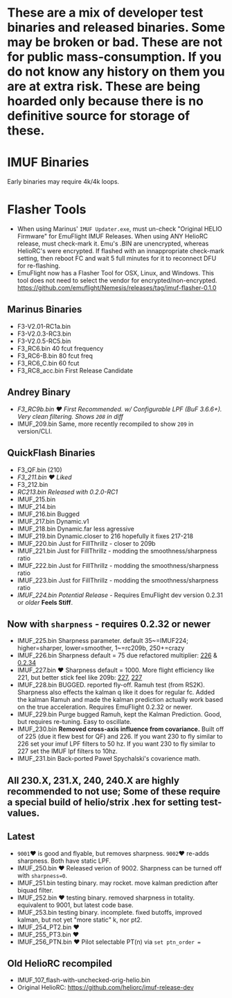 # These are a mix of developer test binaries and released binaries.  Some may be broken or bad.  These are not for public mass-consumption. If you do not know any history on them you are at extra risk.  These are being hoarded only because there is no definitive source for storage of these.

# IMUF Binaries
Early binaries may require 4k/4k loops.

# Flasher Tools
* When using Marinus' `IMUF Updater.exe`, must un-check "Original HELIO Firmware" for EmuFlight IMUF Releases.  When using ANY HelioRC release, must check-mark it.  Emu's .BIN are unencrypted, whereas HelioRC's were encrypted.  If flashed with an innappropriate check-mark setting, then reboot FC and wait 5 full minutes for it to reconnect DFU for re-flashing.
* EmuFlight now has a Flasher Tool for OSX, Linux, and Windows.  This tool does not need to select the vendor for encrypted/non-encrypted. https://github.com/emuflight/Nemesis/releases/tag/imuf-flasher-0.1.0

## Marinus Binaries
- F3-V2.01-RC1a.bin
- F3-V2.0.3-RC3.bin
- F3-V2.0.5-RC5.bin
- F3_RC6.bin 			40 fcut frequency
- F3_RC6-B.bin 		80 fcut freq
- F3_RC6_C.bin 		60 fcut
- F3_RC8_acc.bin		First Release Candidate

## Andrey Binary
- *_F3_RC9b.bin			❤️ First Recommended. w/ Configurable LPF (BuF 3.6.6+). Very clean filtering. Shows `208` in diff_*
- IMUF_209.bin    Same, more recently recompiled to show `209` in version/CLI.

## QuickFlash Binaries
- F3_QF.bin 			(210)
- *_F3_211.bin		❤️ Liked_*
- F3_212.bin
- *_RC213.bin 			Released with 0.2.0-RC1_*
- IMUF_215.bin
- IMUF_214.bin
- IMUF_216.bin		Bugged
- IMUF_217.bin		Dynamic.v1
- IMUF_218.bin		Dynamic.far less agressive
- IMUF_219.bin		Dynamic.closer to 216 hopefully it fixes 217-218
- IMUF_220.bin    Just for FillThrillz - closer to 209b
- IMUF_221.bin    Just for FillThrillz - modding the smoothness/sharpness ratio
- IMUF_222.bin    Just for FillThrillz - modding  the smoothness/sharpness ratio
- IMUF_223.bin		Just for FillThrillz - modding  the smoothness/sharpness ratio
- *_IMUF_224.bin		Potential Release_*  - Requires EmuFlight dev version 0.2.31 or *older* **Feels Stiff**.

## Now with `sharpness` - requires 0.2.32 or newer
- IMUF_225.bin 		Sharpness parameter. default 35~=IMUF224; higher=sharper, lower=smoother, 1~=rc209b, 250+=crazy
- IMUF_226.bin    Sharpness default = 75 due refactored multiplier: [226](https://github.com/emuflight/imu-f/commit/9780c1137b74abe29defda9b854cfbf4dbafbc2e) & [0.2.34](https://github.com/emuflight/EmuFlight/commit/dbfca3c25c022d1e71c234cc88a2b37393bca2f5)
- IMUF_227.bin    ❤️ Sharpness default = 1000. More flight efficiency like 221, but better stick feel like 209b: [227](https://github.com/emuflight/imu-f/commit/b330fff9d4119b1255e98e1d477e033b3ccf137c), [227](https://github.com/emuflight/imu-f/commit/8547dd9df2daa450c53c2d26eec45b4139acc8c8) 
- IMUF_228.bin		BUGGED. reported fly-off.  Ramuh test (from RS2K). Sharpness also effects the kalman q like it does for regular fc. Added the kalman Ramuh and made the kalman prediction actually work based on the true acceleration. Requires EmuFlight 0.2.32 or newer.
- IMUF_229.bin      Purge bugged Ramuh, kept the Kalman Prediction.  Good, but requires re-tuning.  Easy to oscillate.
- IMUF_230.bin      **Removed cross-axis influence from covariance.** Built off of 225 (due it flew best for QF) and 226. If you want 230 to fly similar to 226 set your imuf LPF filters to 50 hz. If you want 230 to fly similar to 227 set the IMUF lpf filters to 10hz.
- IMUF_231.bin     Back-ported Paweł Spychalski's covarience math.

## All 230.X, 231.X, 240, 240.X are highly recommended to **not** use; Some of these require a special build of helio/strix .hex for setting test-values.

## Latest
- `9001`❤️ is good and flyable, but removes sharpness. `9002`❤️ re-adds sharpness.  Both have static LPF.
- IMUF_250.bin    ❤️ Released verion of 9002. Sharpness can be turned off with `sharpness=0`.
- IMUF_251.bin    testing binary. may rocket. move kalman prediction after biquad filter.
- IMUF_252.bin    ❤️ testing binary. removed sharpness in totality. equivalent to 9001, but latest code base.
- IMUF_253.bin    testing binary.  incomplete. fixed butoffs, improved kalman, but not yet "more static" k, nor pt2.
- IMUF_254_PT2.bin ❤️
- IMUF_255_PT3.bin ❤️
- IMUF_256_PTN.bin ❤️ Pilot selectable PT(n) via `set ptn_order = `


## Old HelioRC recompiled
- IMUF_107_flash-with-unchecked-orig-helio.bin
- Original HelioRC: https://github.com/heliorc/imuf-release-dev
